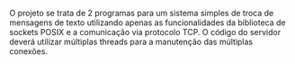 O projeto se trata de 2 programas para um sistema simples de troca de mensagens de texto utilizando
apenas as funcionalidades da biblioteca de sockets POSIX e a comunicação via protocolo TCP. O código do
servidor deverá utilizar múltiplas threads para a manutenção das múltiplas conexões.
